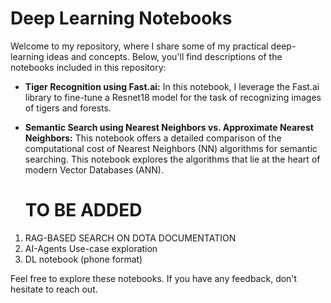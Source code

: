 
# Deep Learning Notebooks

Welcome to my repository, where I share some of my practical deep-learning ideas and concepts. Below, you'll find descriptions of the notebooks included in this repository:

- **Tiger Recognition using Fast.ai:**
  In this notebook, I leverage the Fast.ai library to fine-tune a Resnet18 model for the task of recognizing images of tigers and forests.

- **Semantic Search using Nearest Neighbors vs. Approximate Nearest Neighbors:**
  This notebook offers a detailed comparison of the computational cost of Nearest Neighbors (NN) algorithms for semantic searching. This notebook explores the algorithms that lie at the heart of modern Vector Databases (ANN).


  # TO BE ADDED 
1. RAG-BASED SEARCH ON DOTA DOCUMENTATION
2. AI-Agents Use-case exploration 
3. DL notebook (phone format)

Feel free to explore these notebooks. If you have any feedback, don't hesitate to reach out.
